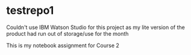 # testrepo1

Couldn't use IBM Watson Studio for this project as my lite version of the product had run out of storage/use for the month

This is my notebook assignment for Course 2
